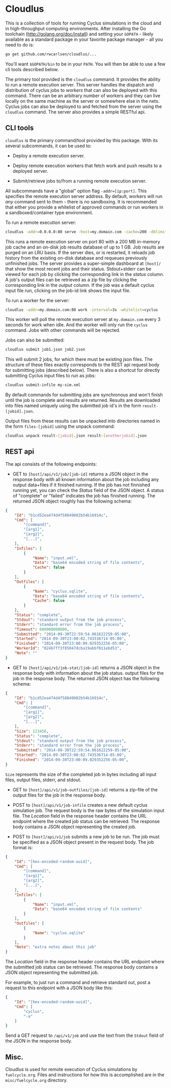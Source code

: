
Cloudlus
=========

This is a collection of tools for running Cyclus simulations in the cloud and
in high-throughput computing environments.  After installing the Go toolchain
(http://golang.org/doc/install) and setting your `GOPATH` - likely available
as a standard package in your favorite package manager - all you need to do
is:

```bash
go get github.com/rwcarlsen/cloudlus/...
```

You'll want `$GOPATH/bin` to be in your `PATH`. You will then be able to use a
few cli tools described below.

The primary tool provided is the `cloudlus` command. It provides the ability
to run a remote execution server.  This server handles the dispatch and
distribution of cyclus jobs to *workers* that can also be deployed with this
command.  There can be an arbitrary number of workers and they can live
locally on the same machine as the server or somewhere else in the nets.
Cyclus jobs can also be deployed to and fetched from the server using the
`cloudlus` command.  The server also provides a simple RESTful api.

CLI tools
----------

`cloudlus` is the primary command/tool provided by this package.
With its several subcommands, it can be used to:

* Deploy a remote execution server.

* Deploy remote execution workers that fetch work and push results to a
deployed server.

* Submit/retrieve jobs to/from a running remote execution server.

All subcommands have a "global" option flag `-addr=[ip:port]`.  This
specifies the remote execution server address.  By default, workers will run
*any* command sent to them - there is no sandboxing. It is recommended that
either you provide a whitelist of approved commands or run workers in a
sandboxed/container type environment.

To run a remote execution server:

```bash
cloudlus -addr=0.0.0.0:80 serve -host=my.domain.com -cache=200 -dblimit=1000
```

This runs a remote execution server on port 80 with a 200 MB in-memory job
cache and an on-disk job results database of up to 1 GB.  Job results are
purged on an LRU basis.  If the server dies, or is restarted, it reloads job
history from the existing on-disk database and requeues previously unfinished
jobs.  The server provides a super-simple dashboard at `[host]/` that show the
most recent jobs and their status.  Stdout+stderr can be viewed for each job
by clicking the corresponding link in the *status* column.  A job's output
files can be retrieved as a zip file by clicking the corresponding link in the
*output* column.  If the job was a default cyclus input file run, clicking on
the job-id link shows the input file.

To run a worker for the server:

```bash
cloudlus -addr=my.domain.com:80 work -interval=3s -whitelist=cyclus
```

This worker will poll the remote execution server at `my.domain.com` every 3
seconds for work when idle.  And the worker will only run the `cyclus`
command. Jobs with other commands will be rejected.

Jobs can also be submitted:

```bash
cloudlus submit job1.json job2.json
```

This will submit 2 jobs, for which there must be existing json files.  The
structure of these files exactly corresponds to the REST api request body for
submitting jobs (described below).  There is also a shortcut for directly
submitting Cyclus input files to run as jobs:

```bash
cloudlus submit-infile my-sim.xml
```

By default commands for submitting jobs are synchronous and won't finish until
the job is complete and results are returned.  Results are downloaded into
files named uniquely using the submitted job id's in the form
`result-[jobid].json`.

Output files from these results can be unpacked into directories named in the
form `files-[jobid]` using the unpack command:

```bash
cloudlus unpack result-[jobid].json result-[anotherjobid].json
```

REST api
----------

The api consists of the following endpoints:

* GET to `[host]/api/v1/job/[job-id]` returns a JSON object in the response
  body with all known information about the job including any output
  data+files if it finished running.  If the job has not finnished running
  yet, you can check the *Status* field of the JSON object.  A status of
  "complete" or "failed" indicates the job has finished running.  The returned
  JSON object roughly has the following schema:

```json
{
    "Id": "b1cd52ea474d4f58849082b54b16914c",
    "Cmd": [
        "[command]",
        "[arg1]",
        "[arg2]",
        "[...]",
    ],
    "Infiles": [
        {
            "Name": "input.xml",
            "Data": "base64 encoded string of file contents",
            "Cache": false
        }
    ],
    "Outfiles": [
        {
            "Name": "cyclus.sqlite",
            "Data": "base64 encoded string of file contents",
            "Cache": false
        }
    ],
    "Status": "complete",
    "Stdout": "standard output from the job process",
    "Stderr": "standard error from the job process",
    "Timeout": 600000000000,
    "Submitted": "2014-09-30T22:59:54.061622259-05:00",
    "Started": "2014-09-30T23:00:02.743536714-05:00",
    "Finished": "2014-09-30T23:00:09.029352256-05:00",
    "WorkerId": "024b7ff3f85047dcba19abbf011ebd53",
    "Note": ""
}
```

* GET to `[host]/api/v1/job-stat/[job-id]` returns a JSON object in the
  response body with information about the job status.
  output files for the job in the response body.  The returned JSON object has
  the following schema:

```json
{
    "Id": "b1cd52ea474d4f58849082b54b16914c",
    "Cmd": [
        "[command]",
        "[arg1]",
        "[arg2]",
        "[...]",
    ],
    "Size": 123456,
    "Status": "complete",
    "Stdout": "standard output from the job process",
    "Stderr": "standard error from the job process",
    "Submitted": "2014-09-30T22:59:54.061622259-05:00",
    "Started": "2014-09-30T23:00:02.743536714-05:00",
    "Finished": "2014-09-30T23:00:09.029352256-05:00",
}
```

  `Size` represents the size of the completed job in bytes including all input
  files, output files, stderr, and stdout.

* GET to `[host]/api/v1/job-outfiles/[job-id]` returns a zip-file of the
  output files for the job in the response body.

* POST to `[host]/api/v1/job-infile` creates a new default cyclus simulation
  job.  The request body is the raw bytes of the simulation input file. The
  *Location* field in the response header contains the URL endpoint where the
  created job status can be retrieved.  The response body contains a JSON
  object representing the created job.

* POST to `[host]/api/v1/job` submits a new job to be run.  The job must be
  specified as a JSON object present in the request body.  The job format is:

```json
{
    "Id": "[hex-encoded-random-uuid]",
    "Cmd": [
        "[command]",
        "[arg1]",
        "[arg2]",
        "[...]",
    ],
    "Infiles": [
        {
            "Name": "input.xml",
            "Data": "base64 encoded string of file contents"
        }
    ],
    "Outfiles": [
        {
            "Name": "cyclus.sqlite"
        }
    ],
    "Note": "extra notes about this job"
}
```

 The *Location* field in the response header contains the URL endpoint where
 the submitted job status can be retrieved.  The response body contains a JSON
 object representing the submitted job.

 For example, to just run a command and retrieve standard out, post a request
 to this endpoint with a JSON body like this:

```json
{
    "Id": "[hex-encoded-random-uuid]",
    "Cmd": [
        "cyclus",
        "-a"
    ]
}
```

 Send a GET request to `/api/v1/job` and use the text from the `Stdout` field
 of the JSON in the response body.

Misc.
-----

Cloudlus is used for remote execution of Cyclus simulations by
`fuelcycle.org`.  Files and instructions for how this is accomplished are in
the `misc/fuelcycle.org` directory.
